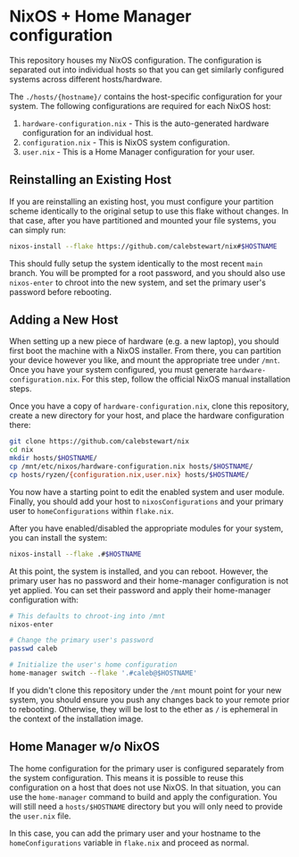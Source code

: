 # NixOS + Home Manager configuration
This repository houses my NixOS configuration. The configuration is separated out into
individual hosts so that you can get similarly configured systems across different
hosts/hardware.

The `./hosts/{hostname}/` contains the host-specific configuration for your system.
The following configurations are required for each NixOS host:

1. `hardware-configuration.nix` - This is the auto-generated hardware configuration for an individual host.
2. `configuration.nix` - This is NixOS system configuration.
3. `user.nix` - This is a Home Manager configuration for your user.

## Reinstalling an Existing Host
If you are reinstalling an existing host, you must configure your partition scheme
identically to the original setup to use this flake without changes. In that case,
after you have partitioned and mounted your file systems, you can simply run:

```sh
nixos-install --flake https://github.com/calebstewart/nix#$HOSTNAME
```

This should fully setup the system identically to the most recent `main` branch.
You will be prompted for a root password, and you should also use `nixos-enter`
to chroot into the new system, and set the primary user's password before
rebooting.

## Adding a New Host
When setting up a new piece of hardware (e.g. a new laptop), you should first boot
the machine with a NixOS installer. From there, you can partition your device 
however you like, and mount the appropriate tree under `/mnt`. Once you have
your system configured, you must generate `hardware-configuration.nix`. For this step,
follow the official NixOS manual installation steps.

Once you have a copy of `hardware-configuration.nix`, clone this repository, create
a new directory for your host, and place the hardware configuration there:

```sh
git clone https://github.com/calebstewart/nix
cd nix
mkdir hosts/$HOSTNAME/
cp /mnt/etc/nixos/hardware-configuration.nix hosts/$HOSTNAME/
cp hosts/ryzen/{configuration.nix,user.nix} hosts/$HOSTNAME/
```

You now have a starting point to edit the enabled system and user module. Finally,
you should add your host to `nixosConfigurations` and your primary user to
`homeConfigurations` within `flake.nix`.

After you have enabled/disabled the appropriate modules for your system, you can install the
system:

```sh
nixos-install --flake .#$HOSTNAME
```

At this point, the system is installed, and you can reboot. However, the primary
user has no password and their home-manager configuration is not yet applied.
You can set their password and apply their home-manager configuration with:

```sh
# This defaults to chroot-ing into /mnt
nixos-enter

# Change the primary user's password
passwd caleb

# Initialize the user's home configuration
home-manager switch --flake '.#caleb@$HOSTNAME'
```

If you didn't clone this repository under the `/mnt` mount point for your new system,
you should ensure you push any changes back to your remote prior to rebooting. Otherwise,
they will be lost to the ether as `/` is ephemeral in the context of the installation
image.

## Home Manager w/o NixOS
The home configuration for the primary user is configured separately from the system
configuration. This means it is possible to reuse this configuration on a host that
does not use NixOS. In that situation, you can use the `home-manager` command to
build and apply the configuration. You will still need a `hosts/$HOSTNAME` directory
but you will only need to provide the `user.nix` file.

In this case, you can add the primary user and your hostname to the `homeConfigurations`
variable in `flake.nix` and proceed as normal.
